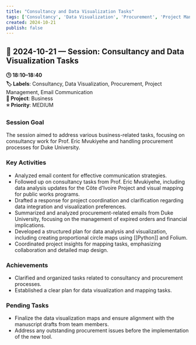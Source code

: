 ```yaml
---
title: "Consultancy and Data Visualization Tasks"
tags: ['Consultancy', 'Data Visualization', 'Procurement', 'Project Management', 'Email Communication']
created: 2024-10-21
publish: false
---
```


## 📅 2024-10-21 — Session: Consultancy and Data Visualization Tasks

**🕒 18:10–18:40**  
**🏷️ Labels**: Consultancy, Data Visualization, Procurement, Project Management, Email Communication  
**📂 Project**: Business  
**⭐ Priority**: MEDIUM  


### Session Goal
The session aimed to address various business-related tasks, focusing on consultancy work for Prof. Eric Mvukiyehe and handling procurement processes for Duke University.

### Key Activities
- Analyzed email content for effective communication strategies.
- Followed up on consultancy tasks from Prof. Eric Mvukiyehe, including data analysis updates for the Côte d'Ivoire Project and visual mapping for public works programs.
- Drafted a response for project coordination and clarification regarding data integration and visualization preferences.
- Summarized and analyzed procurement-related emails from Duke University, focusing on the management of expired orders and financial implications.
- Developed a structured plan for data analysis and visualization, including creating proportional circle maps using [[Python]] and Folium.
- Coordinated project insights for mapping tasks, emphasizing collaboration and detailed map design.

### Achievements
- Clarified and organized tasks related to consultancy and procurement processes.
- Established a clear plan for data visualization and mapping tasks.

### Pending Tasks
- Finalize the data visualization maps and ensure alignment with the manuscript drafts from team members.
- Address any outstanding procurement issues before the implementation of the new tool.
